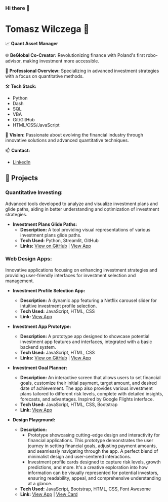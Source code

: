 ### Hi there 👋

<!--
**tomlupo/tomlupo** is a ✨ _special_ ✨ repository because its `README.md` (this file) appears on your GitHub profile.

Here are some ideas to get you started:

- 🔭 I’m currently working on ...
- 🌱 I’m currently learning ...
- 👯 I’m looking to collaborate on ...
- 🤔 I’m looking for help with ...
- 💬 Ask me about ...
- 📫 How to reach me: ...
- 😄 Pronouns: ...
- ⚡ Fun fact: ...
-->


# Tomasz Wilczega 👋

📈 **Quant Asset Manager**

🌐 **BeGlobal Co-Creator:** Revolutionizing finance with Poland's first robo-advisor, making investment more accessible.

💼 **Professional Overview:** Specializing in advanced investment strategies with a focus on quantitative methods.

🛠 **Tech Stack:**
- Python
- Dash
- SQL
- VBA
- Git/GitHub
- HTML/CSS/JavaScript

🔭 **Vision:** Passionate about evolving the financial industry through innovative solutions and advanced quantitative techniques.

📫 **Contact:**
- [LinkedIn](https://www.linkedin.com/in/tomasz-wilczega)

## 🚀 Projects
### Quantitative Investing:
Advanced tools developed to analyze and visualize investment plans and glide paths, aiding in better understanding and optimization of investment strategies.

- **Investment Plans Glide Paths:** 
   - **Description:** A tool providing visual representations of various investment plans glide paths.
   - **Tech Used:** Python, Streamlit, GitHub 
   - **Links:** [View on GitHub](https://github.com/tomlupo/glide_paths) | [View App](https://glide-paths-ccxwbsegftnugprwhdagms.streamlit.app/)

### Web Design Apps: 
Innovative applications focusing on enhancing investment strategies and providing user-friendly interfaces for investment selection and management.

- **Investment Profile Selection App:** 
   - **Description:** A dynamic app featuring a Netflix carousel slider for intuitive investment profile selection.
   - **Tech Used:** JavaScript, HTML, CSS 
   - **Link:** [View App](https://netflix-slider.twilczega.repl.co/)

- **Investment App Prototype:** 
   - **Description:** A prototype app designed to showcase potential investment app features and interfaces,  integrated with a basic backend system.
   - **Tech Used:** JavaScript, HTML, CSS 
   - **Links:** [View on GitHub](https://github.com/tomlupo/investment_app) | [View App](https://investmentapp.twilczega.repl.co)
 
- **Investment Goal Planner:**
   - **Description:** An interactive screen that allows users to set financial goals, customize their initial payment, target amount, and desired date of achievement. The app also provides various investment plans tailored to different risk levels, complete with detailed insights, forecasts, and advantages. Inspired by Google Flights interface.
   - **Tech Used:** JavaScript, HTML, CSS, Bootstrap
   - **Link:** [View App](https://goal-based-investing-single-screen-calculator.twilczega.repl.co/) 

- **Design Playground:**
   - **Description:**
      - Prototype showcasing cutting-edge design and interactivity for financial applications. This prototype demonstrates the user journey in setting financial goals, adjusting payment amounts, and seamlessly navigating through the app. A perfect blend of minimalist design and user-centered interactions.
      - Investment profile cards designed to capture risk levels, growth predictions, and more. It's a creative exploration into how information can be visually represented for potential investors, ensuring readability, appeal, and comprehensive understanding at a glance.
   - **Tech Used:** JavaScript, Bootstrap, HTML, CSS, Font Awesome
   - **Link:** [View App](https://bootstrap-playground-investment-app-design.twilczega.repl.co) | [View Card](https://bootstrap-playground-card-design.twilczega.repl.co)
